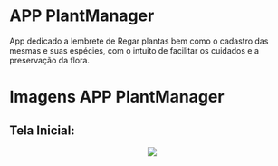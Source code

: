 # APP PlantManager
App dedicado a lembrete de Regar plantas bem como o cadastro das mesmas e suas espécies, com o intuito de facilitar os cuidados e a preservação da flora.

# Imagens APP PlantManager
    
## Tela Inicial:
<p align="center">
<a href=target="blank"><img align="center" src=

